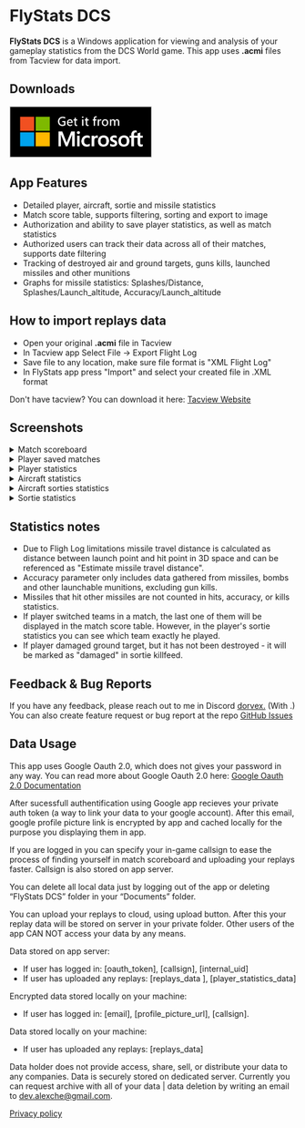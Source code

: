 
# FlyStats DCS

**FlyStats DCS** is a Windows application for viewing and analysis of your gameplay statistics from the DCS World game. This app uses **.acmi** files from Tacview for data import.

## Downloads

<a href="https://apps.microsoft.com/detail/9NDXX6S70978">
  <img src="images/windows_store.png" alt="Download app" width="250">
</a>

## App Features
- Detailed player, aircraft, sortie and missile statistics
- Match score table, supports filtering, sorting and export to image
- Authorization and ability to save player statistics, as well as match statistics
- Authorized users can track their data across all of their matches, supports date filtering
- Tracking of destroyed air and ground targets, guns kills, launched missiles and other munitions
- Graphs for missile statistics: Splashes/Distance, Splashes/Launch_altitude, Accuracy/Launch_altitude

## How to import replays data
- Open your original **.acmi** file in Tacview
- In Tacview app Select File -> Export Flight Log
- Save file to any location, make sure file format is "XML Flight Log"
- In FlyStats app press "Import" and select your created file in .XML format

Don't have tacview? You can download it here: [Tacview Website](https://www.tacview.net/)

## Screenshots
<details>

<summary>Match scoreboard</summary>

![Match scoreboard](screenshots/screenshot_scoreboard.png)

</details>

<details>

<summary>Player saved matches </summary>

![Player saved matches ](screenshots/screenshot_matches.png)

</details>

<details>

<summary>Player statistics</summary>

![Player statistics](screenshots/screenshot_player.png)

</details>

<details>

<summary>Aircraft statistics</summary>

![Aircraft statistics](screenshots/screenshot_airframe.png)

</details>

<details>

<summary>Aircraft sorties statistics</summary>

![Aircraft sorties statistics](screenshots/screenshot_airframe_sorties.png)

</details>

<details>

<summary>Sortie statistics</summary>

![Sortie statistics](screenshots/screenshot_sortie.png)

</details>

## Statistics notes
- Due to Fligh Log limitations missile travel distance is calculated as distance between launch point and hit point in 3D space and can be referenced as "Estimate missile travel distance".
- Accuracy parameter only includes data gathered from missiles, bombs and other launchable munitions, excluding gun kills.
- Missiles that hit other missiles are not counted in hits, accuracy, or kills statistics.
- If player switched teams in a match, the last one of them will be displayed in the match score table. However, in the player's sortie statistics you can see which team exactly he played.
- If player damaged ground target, but it has not been destroyed - it will be marked as "damaged" in sortie killfeed.

## Feedback & Bug Reports

If you have any feedback, please reach out to me in Discord [dorvex.](https://discordapp.com/users/dorvex.) (With .)\
You can also create feature request or bug report at the repo [GitHub Issues](https://github.com/Dorvex/FlyStats-DCS-Public/issues)

## Data Usage

This app uses Google Oauth 2.0, which does not gives your password in any way.
You can read more about Google Oauth 2.0 here:
[Google Oauth 2.0 Documentation](https://cloud.google.com/apigee/docs/api-platform/security/oauth/oauth-introduction#:~:text=%22The%20OAuth%202.0%20authorization%20framework,obtain%20access%20on%20its%20own)

After sucessfull authentification using Google app recieves your private auth token (a way to link your data to your google account). 
After this email, google profile picture link is encrypted by app and cached locally for the purpose you displaying them in app.

If you are logged in you can specify your in-game callsign to ease the process of finding yourself in match scoreboard and uploading your replays faster. Callsign is also stored on app server.

You can delete all local data just by logging out of the app or deleting “FlyStats DCS” folder in your “Documents” folder.

You can upload your replays to cloud, using upload button. After this your replay data will be stored on server in your private folder. Other users of the app CAN NOT access your data by any means.

Data stored on app server:

- If user has logged in: [oauth_token], [callsign], [internal_uid]
- If user has uploaded any replays: [replays_data ], [player_statistics_data]

Encrypted data stored locally on your machine: 

- If user has logged in: [email], [profile_picture_url], [callsign].

Data stored locally on your machine: 
  
- If user has uploaded any replays: [replays_data]
  
Data holder does not provide access, share, sell, or distribute your data to any companies. Data is securely stored on dedicated server.
Currently you can request archive with all of your data | data deletion by writing an email to dev.alexche@gmail.com.

[Privacy policy](https://www.iubenda.com/privacy-policy/40963970)
